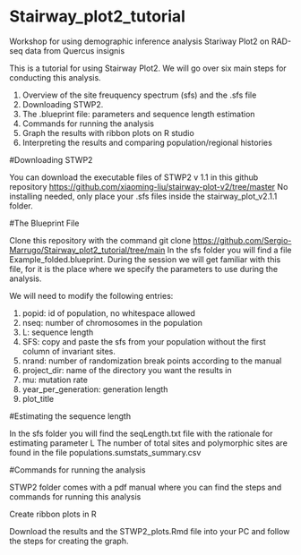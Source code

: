 # Stairway_plot2_tutorial
Workshop for using demographic inference analysis Stariway Plot2 on RAD-seq data from Quercus insignis

This is a tutorial for using Stairway Plot2.
We will go over six main steps for conducting this analysis.

1) Overview of the site freuquency spectrum (sfs) and the .sfs file
2) Downloading STWP2.
3) The .blueprint file: parameters and sequence length estimation
4) Commands for running the analysis
5) Graph the results with ribbon plots on R studio
6) Interpreting the results and comparing population/regional histories

#Downloading STWP2

You can download the executable files of STWP2 v 1.1 in this github repository https://github.com/xiaoming-liu/stairway-plot-v2/tree/master
No installing needed, only place your .sfs files inside the stairway_plot_v2.1.1 folder.

#The Blueprint File

Clone this repository with the command git clone https://github.com/Sergio-Marrugo/Stairway_plot2_tutorial/tree/main
In the sfs folder you will find a file Example_folded.blueprint. During the session we will get familiar with this file, for it is the place where we specify the parameters to use during the analysis.

We will need to modify the following entries:
1) popid: id of population, no whitespace allowed
2) nseq: number of chromosomes in the population
3) L: sequence length
4) SFS: copy and paste the sfs from your population without the first column of invariant sites.
5) nrand: number of randomization break points according to the manual
6) project_dir: name of the directory you want the results in
7) mu: mutation rate
8) year_per_generation: generation length
9) plot_title

#Estimating the sequence length

In the sfs folder you will find the seqLength.txt file with the rationale for estimating parameter L
The number of total sites and polymorphic sites are found in the file populations.sumstats_summary.csv

#Commands for running the analysis

STWP2 folder comes with a pdf manual where you can find the steps and commands for running this analysis

Create ribbon plots in R

Download the results and the STWP2_plots.Rmd file into your PC and follow the steps for creating the graph.
